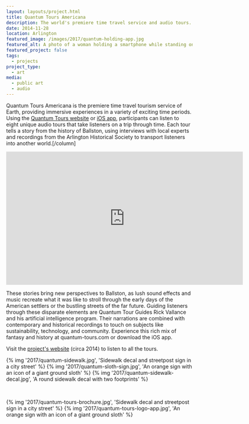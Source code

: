 ```yaml
---
layout: layouts/project.html
title: Quantum Tours Americana
description: The world's premiere time travel service and audio tours.
date: 2014-11-28
location: Arlington
featured_image: /images/2017/quantum-holding-app.jpg
featured_alt: A photo of a woman holding a smartphone while standing on a round sidewalk decal.
featured_project: false
tags: 
  - projects
project_type: 
  - art
media:
  - public art
  - audio
---
```


Quantum Tours Americana is the premiere time travel tourism service of Earth, providing immersive experiences in a variety of exciting time periods. Using the [Quantum Tours website](http://quantum-tours.com/) or [iOS app](https://itunes.apple.com/us/app/quantum-tours-americana/id893738818?mt=8&ign-mpt=uo%3D4), participants can listen to eight unique audio tours that take listeners on a trip through time. Each tour tells a story from the history of Ballston, using interviews with local experts and recordings from the Arlington Historical Society to transport listeners into another world.\[/column\]

<iframe src="https://player.vimeo.com/video/116565364?h=6003ad58fd&byline=0&portrait=0" width="640" height="360" frameborder="0" allow="autoplay; fullscreen; picture-in-picture" allowfullscreen></iframe>

These stories bring new perspectives to Ballston, as lush sound effects and music recreate what it was like to stroll through the early days of the American settlers or the bustling streets of the far future. Guiding listeners through these disparate elements are Quantum Tour Guides Rick Vallance and his artificial intelligence program. Their narrations are combined with contemporary and historical recordings to touch on subjects like sustainability, technology, and community. Experience this rich mix of fantasy and history at quantum-tours.com or download the iOS app.

Visit the [project's website](http://quantum-tours.com) \(circa 2014\) to listen to all the tours.

<div class="gallery single-row">
	{% img '2017/quantum-sidewalk.jpg', 'Sidewalk decal and streetpost sign in a city street' %}
	{% img '2017/quantum-sloth-sign.jpg', 'An orange sign with an icon of a giant ground sloth' %}
	{% img '2017/quantum-sidewalk-decal.jpg', 'A round sidewalk decal with two footprints' %}
</div>

 

<div class="gallery duo">
	{% img '2017/quantum-tours-brochure.jpg', 'Sidewalk decal and streetpost sign in a city street' %}
	{% img '2017/quantum-tours-logo-app.jpg', 'An orange sign with an icon of a giant ground sloth' %}
</div>
